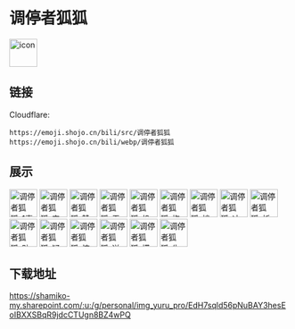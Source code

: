 # 调停者狐狐
<img src="https://emoji.shojo.cn/bili/src/调停者狐狐/icon.png" width="50" height="50" alt="icon">

## 链接
Cloudflare:
```
https://emoji.shojo.cn/bili/src/调停者狐狐
https://emoji.shojo.cn/bili/webp/调停者狐狐
```
## 展示
<img src="https://emoji.shojo.cn/bili/src/调停者狐狐/调停者狐狐-1喜欢.png" width="50" height="50" alt="调停者狐狐-1喜欢">
<img src="https://emoji.shojo.cn/bili/src/调停者狐狐/调停者狐狐-害羞.png" width="50" height="50" alt="调停者狐狐-害羞">
<img src="https://emoji.shojo.cn/bili/src/调停者狐狐/调停者狐狐-赞一个.png" width="50" height="50" alt="调停者狐狐-赞一个">
<img src="https://emoji.shojo.cn/bili/src/调停者狐狐/调停者狐狐-无语住了.png" width="50" height="50" alt="调停者狐狐-无语住了">
<img src="https://emoji.shojo.cn/bili/src/调停者狐狐/调停者狐狐-投币.png" width="50" height="50" alt="调停者狐狐-投币">
<img src="https://emoji.shojo.cn/bili/src/调停者狐狐/调停者狐狐-抱抱.png" width="50" height="50" alt="调停者狐狐-抱抱">
<img src="https://emoji.shojo.cn/bili/src/调停者狐狐/调停者狐狐-悄悄话.png" width="50" height="50" alt="调停者狐狐-悄悄话">
<img src="https://emoji.shojo.cn/bili/src/调停者狐狐/调停者狐狐-冲鸭.png" width="50" height="50" alt="调停者狐狐-冲鸭">
<img src="https://emoji.shojo.cn/bili/src/调停者狐狐/调停者狐狐-祈祷.png" width="50" height="50" alt="调停者狐狐-祈祷">
<img src="https://emoji.shojo.cn/bili/src/调停者狐狐/调停者狐狐-贴贴.png" width="50" height="50" alt="调停者狐狐-贴贴">
<img src="https://emoji.shojo.cn/bili/src/调停者狐狐/调停者狐狐-疑问.png" width="50" height="50" alt="调停者狐狐-疑问">
<img src="https://emoji.shojo.cn/bili/src/调停者狐狐/调停者狐狐-惊呆.png" width="50" height="50" alt="调停者狐狐-惊呆">
<img src="https://emoji.shojo.cn/bili/src/调停者狐狐/调停者狐狐-送花.png" width="50" height="50" alt="调停者狐狐-送花">
<img src="https://emoji.shojo.cn/bili/src/调停者狐狐/调停者狐狐-摸鱼.png" width="50" height="50" alt="调停者狐狐-摸鱼">
<img src="https://emoji.shojo.cn/bili/src/调停者狐狐/调停者狐狐-生气惹.png" width="50" height="50" alt="调停者狐狐-生气惹">

## 下载地址

https://shamiko-my.sharepoint.com/:u:/g/personal/img_yuru_pro/EdH7sqld56pNuBAY3hesEoIBXXSBqR9jdcCTUgn8BZ4wPQ